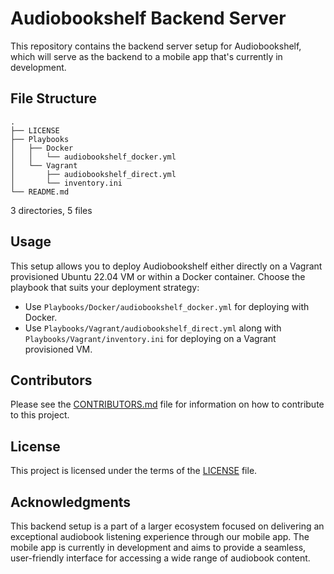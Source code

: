 # Audiobookshelf Backend Server

This repository contains the backend server setup for Audiobookshelf, which will serve as the backend to a mobile app that's currently in development.

## File Structure

```
.
├── LICENSE
├── Playbooks
│   ├── Docker
│   │   └── audiobookshelf_docker.yml
│   └── Vagrant
│       ├── audiobookshelf_direct.yml
│       └── inventory.ini
└── README.md
```

3 directories, 5 files

## Usage

This setup allows you to deploy Audiobookshelf either directly on a Vagrant provisioned Ubuntu 22.04 VM or within a Docker container. Choose the playbook that suits your deployment strategy:

- Use `Playbooks/Docker/audiobookshelf_docker.yml` for deploying with Docker.
- Use `Playbooks/Vagrant/audiobookshelf_direct.yml` along with `Playbooks/Vagrant/inventory.ini` for deploying on a Vagrant provisioned VM.

## Contributors

Please see the [CONTRIBUTORS.md](CONTRIBUTORS.md) file for information on how to contribute to this project.

## License

This project is licensed under the terms of the [LICENSE](LICENSE) file.

## Acknowledgments

This backend setup is a part of a larger ecosystem focused on delivering an exceptional audiobook listening experience through our mobile app. The mobile app is currently in development and aims to provide a seamless, user-friendly interface for accessing a wide range of audiobook content.
